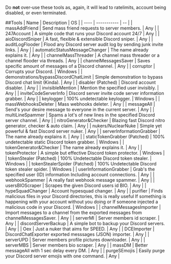 Do **not** over-use these tools as, again, it will lead to ratelimits, account being disabled, or even terminated.

##Tools
| Name | Description | OS |
| ---- | ----------- | -- |
| massAddFriend | Send mass friend requests to server members. | Any |
| 247Account | A simple code that runs your Discord account 24/7 | Any |
| aioDiscordSniper | A fast, flexible & extensible Discord sniper. | Any |
| auditLogFlooder | Flood any Discord server audit log by sending junk invite links. | Any |
| automaticStatusMessageChanger | The name already explains it. | Any |
| channelMassThreader | A channel mass threader or a channel flooder via threads. | Any |
| channelMessagesSaver | Saves specific amount of messages of a Discord channel. | Any |
| corruptor | Corrupts your Discord. | Windows |
| demonstrations/bypassDiscordChatLimit | Simple demonstration to bypass Discord chat limit (Kinda). | Any |
| disabler (Patched) | Discord account disabler. | Any |
| invisibleMention | Mention the specified user invisibly. | Any |
| inviteCodeServerInfo | Discord server invite code server information grabber. | Any |
| keylogger | 100% undetectable keylogger. | Windows |
| massWebhooksDeleter | Mass webhooks deleter. | Any |
| messageAll | Send's your desire message to everyone in the current server. | Any |
| multiLineSpammer | Spams a lot's of new lines in the specified Discord server channel. | Any |
| nitroGenerator&Checker | Blazing fast Discord nitro generator, checker & auto claim. | Any |
| nukers/NuclearNuke | Simple yet powerful & fast Discord server nuker. | Any |
| serverInformationGrabber | The name already explains it. | Any |
| staticTokenGrabber (Patched) | 100% undetectable static Discord token grabber. | Windows |
| tokenGenerator&Checker | The name already explains it. | Any |
| tokenProtector | A simple but effective Discord token protector. | Windows |
| tokenStealer (Patched) | 100% Undetectable Discord token stealer. | Windows |
| tokenStealerSpider (Patched) | 100% Undetectable Discord token stealer spider. | Windows |
| userInformationGrabber | Grab's the specified user (ID) information Including account connections. | Any |
| webhookSpammer | A really fast webhook message spammer. | Any |
| usersBIOScraper | Scrapes the given Discord users id BIO. | Any |
| hypeSquadChanger | Account hypesquad changer. | Any |
| purifier | Finds malicious files in your Discord directories, this is really useful If something is happening with your account without you doing or If someone injected a malicious code in your Discord. | Windows |
| channelMessagesImporter | Import messages to a channel from the exported messages from channelMessagesSaver. | Any |
| serverMI | Server members id scraper. | Any |
| discordServerBackup | A simple bot to backup your Discord servers. | Any |
| Oex | Just a nuker that aims for SPEED. | Any |
| DCEImporter | DiscordChatExporter exported messsages (JSON) importer. | Any |
| serverUPD | Server members profile pictures downloader. | Any |
| serverMBS | Server members bio scraper. | Any |
| massDM | Better messageAll with 1 sec delay every DM. | Any |
| purgeSEmojis | Easily purge your Discord server emojis with one command. | Any |

